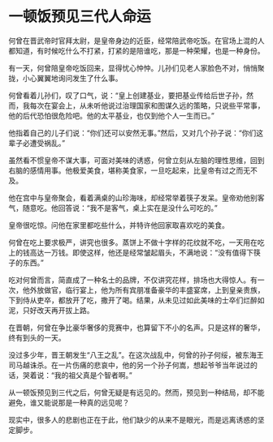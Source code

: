 # 一顿饭预见三代人命运

何曾在晋武帝时官拜太尉，是皇帝身边的近臣，经常陪武帝吃饭。在官场上混的人都知道，有时候吃什么不打紧，打紧的是陪谁吃，那是一种荣耀，也是一种身份。

有一天，何曾陪皇帝吃饭回来，显得忧心忡忡。儿孙们见老人家脸色不对，悄悄聚拢，小心翼翼地询问发生了什么事。

何曾看着儿孙们，叹了口气，说：“皇上创建基业，要把基业传给后世子孙，然而，我每次在宴会上，从未听他说过治理国家和图谋久远的策略，只说些平常事，他的后代恐怕很危险吧。他的太平基业，也仅到他个人一生而已。”

他指着自己的儿子们说：“你们还可以安然无事。”然后，又对几个孙子说：“你们这辈子必遭受祸乱。”

虽然看不惯皇帝不谋大事，可面对美味的诱惑，何曾立刻从左脑的理性思维，回到右脑的感情用事。他极爱美食，堪称美食家，一旦吃起来，比皇帝有过之而无不及。

他在宫中与皇帝聚会，看着满桌的山珍海味，却经常举着筷子发呆。皇帝劝他别客气，随意吃。他回答说：“我不是客气，桌上实在是没什么可吃的。”

皇帝很吃惊。问他在家里都吃些什么，并特许他回家取喜欢吃的美食。

何曾在吃上要求极严，讲究也很多。蒸饼上不做十字样的花纹就不吃，一天用在吃上的钱高达一万钱。即使这样，他还是经常皱起眉头，不满地说：“没有值得下筷子的东西。”

吃对何曾而言，简直成了一种名士的品牌，不仅讲究花样，排场也大得惊人。有一次，他外放做官，临行宴上，他为所有宾朋准备豪华的丰盛宴席，上到皇亲贵族，下到侍从吏卒，都放开了吃，撒开了喝。结果，从未见过如此美味的士卒们烂醉如泥，只好改天再开拔上路。

在晋朝，何曾在争比豪华奢侈的竞赛中，也算留下不小的名声。只是这样的奢华，终有到头的一天。

没过多少年，晋王朝发生“八王之乱”。在这次战乱中，何曾的孙子何绥，被东海王司马越诛杀。在一片伤痛的悲哀中，他的另一个孙子何嵩，想起爷爷当年说过的话，哭着说：“我的祖父真是个智者啊。”

从一顿饭预见到三代之后，何曾无疑是有远见的。然而，预见到一种结局，却不能避免，谁又能说那是一种真的远见呢？

现实中，很多人的悲剧也正在于此，他们缺少的从来不是眼光，而是远离诱惑的坚定脚步。